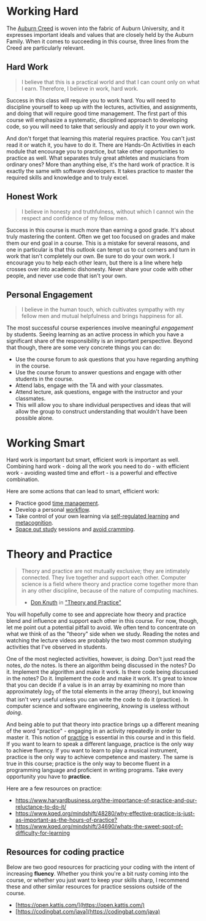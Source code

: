 # Working Hard

The [Auburn Creed](http://www.auburn.edu/main/welcome/creed.php) is woven into
the fabric of Auburn University, and it expresses important ideals and values
that are closely held by the Auburn Family. When it comes to succeeding in this
course, three lines from the Creed are particularly relevant.

## Hard Work

> I believe that this is a practical world and that I can count only on what I
earn. Therefore, I believe in work, hard work. 

Success in this class will require you to work hard. You will need to discipline
yourself to keep up with the lectures, activities, and assignments, and doing
that will require good time management. The first part of this course will
emphasize a systematic, disciplined approach to developing code, so you will
need to take that seriously and apply it to your own work.

And don't forget that learning this material requires practice. You can't just
read it or watch it, you have to do it. There are Hands-On Activities in each
module that encourage you to practice, but take other opportunities to practice
as well. What separates truly great athletes and musicians from ordinary ones?
More than anything else, it's the hard work of practice. It is exactly the same
with software developers. It takes practice to master the required skills and
knowledge and to truly excel.

## Honest Work

> I believe in honesty and truthfulness, without which I cannot win the
respect and confidence of my fellow men. 

Success in this course is much more than earning a good grade. It's about truly
mastering the content. Often we get too focused on grades and make them our end
goal in a course. This is a mistake for several reasons, and one in particular
is that this outlook can tempt us to cut corners and turn in work that isn't
completely our own. Be sure to do your own work. I encourage you to help each
other learn, but there is a line where help crosses over into academic
dishonesty. Never share your code with other people, and never use code that
isn't your own.

## Personal Engagement

> I believe in the human touch, which cultivates sympathy with my fellow men
and mutual helpfulness and brings happiness for all. 

The most successful course experiences involve meaningful *engagement* by
students. Seeing learning as an active process in which you have a significant
share of the responsibility is an important perspective. Beyond that though,
there are some very concrete things you can do:

- Use the course forum to ask questions that you have regarding anything in the
  course.
- Use the course forum to answer questions and engage with other students in the
  course.
- Attend labs, engage with the TA and with your classmates.
- Attend lecture, ask questions, engage with the instructor and your classmates.
- This will allow you to share individual perspectives and ideas that will allow
  the group to construct understanding that wouldn't have been possible alone.


# Working Smart

Hard work is important but smart, efficient work is important as well.
Combining hard work - doing all the work you need to do - with efficient work -
avoiding wasted time and effort - is a powerful and effective combination.

Here are some actions that can lead to smart, efficient work:

- Practice good [time
  management](https://en.wikipedia.org/wiki/Time_management).
- Develop a personal [workflow](https://en.wikipedia.org/wiki/Workflow).
- Take control of your own learning via [self-regulated
  learning](https://en.wikipedia.org/wiki/Self-regulated_learning) and
  [metacognition](https://en.wikipedia.org/wiki/Metacognition).
- [Space out study](https://en.wikipedia.org/wiki/Spacing_effect) sessions and
  [avoid
  cramming](https://www.bbc.com/future/article/20140917-the-worst-way-to-learn).


# Theory and Practice

> Theory and practice are not mutually exclusive; they are intimately connected.
> They live together and support each other. Computer science is a field where
> theory and practice come together more than in any other discipline, because
> of the nature of computing machines.
>
> - [Don Knuth](https://en.wikipedia.org/wiki/Donald_Knuth) in ["Theory and
>   Practice"](https://doi.org/10.1016/0304-3975(91)90295-D) 

You will hopefully come to see and appreciate how theory and practice blend and
influence and support each other in this course. For now, though, let me point
out a potential pitfall to avoid. We often tend to concentrate on what we think
of as the "theory" side when we study. Reading the notes and watching the
lecture videos are probably the two most common studying activities that I've
observed in students. 

One of the most neglected activities, however, is *doing*. Don't just read the
notes, *do* the notes. Is there an algorithm being discussed in the notes? Do
it. Implement the algorithm and make it work. Is there code being discussed in
the notes? Do it. Implement the code and make it work. It's great to know that
you can decide if a value is in an array by examining no more than approximately
*log*<sub>2</sub> of the total elements in the array (theory), but knowing that
isn't very useful unless you can write the code to do it (practice). In computer
science and software engineering, *knowing* is useless without *doing*.

And being able to put that theory into practice brings up a different meaning of
the word "practice" - engaging in an activity repeatedly in order to master it.
This notion of
[practice](https://en.wikipedia.org/wiki/Practice_(learning_method))  is
essential in this course and in this field. If you want to learn to speak a
different language, practice is the only way to achieve fluency. If you want to
learn to play a musical instrument, practice is the only way to achieve
competence and mastery. The same is true in this course; practice is the only
way to become fluent in a programming language and proficient in writing
programs. Take every opportunity you have to **practice**.

Here are a few resources on practice:

- <https://www.harvardbusiness.org/the-importance-of-practice-and-our-reluctance-to-do-it/>
- <https://www.kqed.org/mindshift/48280/why-effective-practice-is-just-as-important-as-the-hours-of-practice?>
- <https://www.kqed.org/mindshift/34690/whats-the-sweet-spot-of-difficulty-for-learning>
  <!-- - https://www.apa.org/education/k12/practice-acquisition -->

## Resources for coding practice

Below are two good resources for practicing your coding with the intent of
increasing **fluency**. Whether you think you're a bit rusty coming into the
course, or whether you just want to keep your skills sharp, I recommend these
and other similar resources for practice sessions outside of the course.

- [https://open.kattis.com/](https://open.kattis.com/)
- [https://codingbat.com/java](https://codingbat.com/java)

